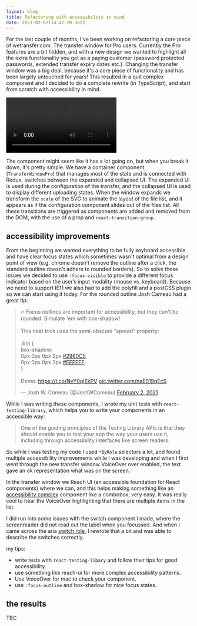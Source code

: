 ```yaml
---
layout: blog
title: Refactoring with accessibility in mind
date: 2021-02-07T14:47:20.362Z
---
```

For the last couple of months, I've been working on refactoring a core piece of wetransfer.com. The transfer window for Pro users. Currently the Pro features are a bit hidden, and with a new design we wanted to highlight all the extra functionality you get as a paying customer (password protected passwords, extended transfer expiry dates etc.). Changing the transfer window was a big deal, because it's a core piece of functionality and has been largely untouched for years! This resulted in a quit complex component and I decided to do a complete rewrite (in TypeScript), and start from scratch with accessibility in mind. 

<video loop src="/images/uploads/demo.webm"></video>

The component might seem like it has a lot going on, but when you break it down, it's pretty simple. We have a container component (`TransferWindowPro`) that manages most of the state and is connected with Redux, switches between the expanded and collapsed UI. The expanded UI is used during the configuration of the transfer, and the collapsed UI is used to display different uploading states. When the window expands we transform the `scale` of the SVG to animate the layout of the file list, and it appears as if the configuration component slides out of the files list. All these transitions are triggered as components are added and removed from the DOM, with the use of a prop and `react-transition-group`.

## accessibility improvements 

From the beginning we wanted everything to be fully keyboard accessible and have clear focus states which sometimes wasn't optimal from a design point of view (e.g. chrome doesn't remove the outline after a click, the standard outline doesn't adhere to rounded borders). So to solve these issues we decided to use `:focus-visible` to provide a different focus indicator based on the user’s input modality (mouse vs. keyboard). Because we need to support IE11 we also had to add the polyfill and a postCSS plugin so we can start using it today. For the rounded outline Josh Cameau had a great tip:

<blockquote class="twitter-tweet"><p lang="en" dir="ltr">🔥 Focus outlines are important for accessibility, but they can&#39;t be rounded. Simulate &#39;em with box-shadow!<br><br>This neat trick uses the semi-obscure “spread” property:<br><br>.btn {<br> box-shadow: <br> 0px 0px 0px 2px <a href="https://twitter.com/hashtag/2960C5?src=hash&amp;ref_src=twsrc%5Etfw">#2960C5</a>,<br> 0px 0px 0px 3px <a href="https://twitter.com/hashtag/FFFFFF?src=hash&amp;ref_src=twsrc%5Etfw">#FFFFFF</a>;<br>}<br><br>Demo: <a href="https://t.co/NvY0qIEkPV">https://t.co/NvY0qIEkPV</a> <a href="https://t.co/naE019qEcS">pic.twitter.com/naE019qEcS</a></p>&mdash; Josh W. Comeau (@JoshWComeau) <a href="https://twitter.com/JoshWComeau/status/1356713502954635274?ref_src=twsrc%5Etfw">February 2, 2021</a></blockquote> <script async src="https://platform.twitter.com/widgets.js" charset="utf-8"></script>

While I was writing these components, I wrote my unit tests with `react-testing-library`, which helps you to write your components in an accessible way:

> One of the guiding principles of the Testing Library APIs is that they should enable you to test your app the way your users use it, including through accessibility interfaces like screen readers.

So while I was testing my code I used `*ByRole` selectors a lot, and found multiple accessibility improvements while I was developing and when I first went through the new transfer window VoiceOver over enabled, the text gave an ok representation what was on the screen.

In the transfer window we Reach UI (an accessible foundation for React components) where we can, and this helps making something like an [accessibility complex](https://www.w3.org/TR/wai-aria-practices/examples/combobox/aria1.1pattern/listbox-combo.html) component like a combobox, very easy. It was really cool to hear the VoiceOver highlighting that there are multiple items in the list.

I did run into some issues with the switch component I made, where the screenreader did not read out the label when you focussed. And when I came across the aria [switch role](https://developer.mozilla.org/en-US/docs/Web/Accessibility/ARIA/Roles/Switch_role), I rewrote that a bit and was able to describe the switches correctly.

my tips:

* write tests with `react-testing-libary` and follow their tips for good accessibility.
* use something like reach-ui for more complex accessibility patterns.
* Use VoiceOver for mac to check your component.
* use `:focus-outline` and box-shadow for nice focus states.



## the results 
TBC
